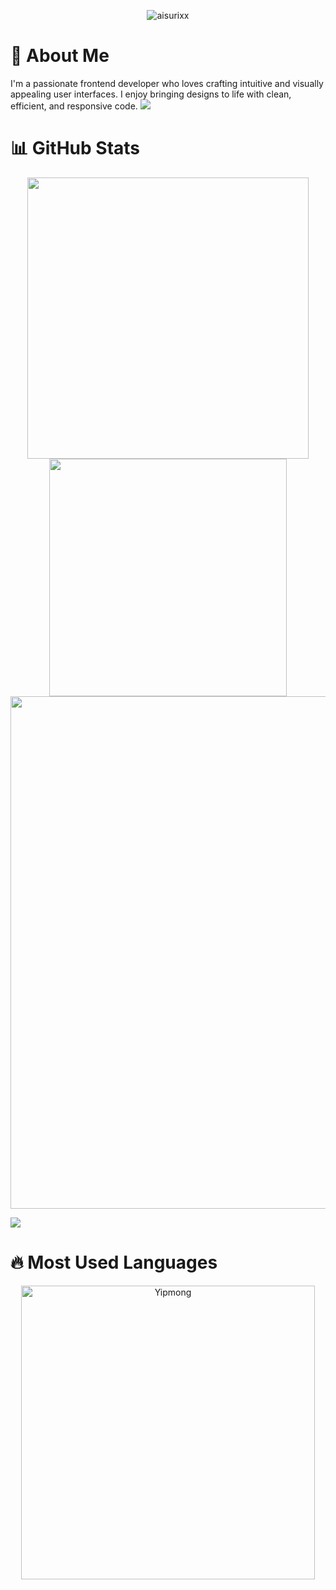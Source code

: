 







<p align="center"> <img src="https://komarev.com/ghpvc/?username=aisurix&label=Profile%20views&color=0e75b6&style=flat" alt="aisurixx" /> </p>


 <h1>🚀 About Me </h1>
I'm a passionate frontend developer who loves crafting intuitive and visually appealing user interfaces. I enjoy bringing designs to life with clean, efficient, and responsive code.

<img src="https://user-images.githubusercontent.com/73097560/115834477-dbab4500-a447-11eb-908a-139a6edaec5c.gif">

<h1>📊 GitHub Stats </h1>
<p align="center"> <a href="https://github.com/aisurixx"> <img align="center" src="https://github-readme-stats.vercel.app/api?username=aisurixx&include_all_commits=true&count_private=true&show_icons=true&line_height=20&title_color=7A7ADB&icon_color=2234AE&text_color=D3D3D3&bg_color=0,000000,130C40" width="450"/> </a> <a href="https://github.com/aisurixx"> <img align="center" src="https://github-readme-streak-stats.herokuapp.com/?user=aisurixx&theme=jolly&include_all_commits=true&count_private=true&show_icons=true&line_height=20&title_color=7A7ADB&icon_color=2200AE&text_color=D3D3D3&bg_color=0,000000,130C40" width="380"/> </a> <a href="https://github.com/aisurixx"> <img align="center" src="https://github-profile-trophy.vercel.app/?username=aisurixx&theme=darkhub" width="820"/> </a> </p>

<img src="https://user-images.githubusercontent.com/73097560/115834477-dbab4500-a447-11eb-908a-139a6edaec5c.gif">

<h1>🔥 Most Used Languages </h1>
<p align="center"> <a href="https://github.com/aisurixx"> <img src="https://github-readme-stats.vercel.app/api/top-langs?username=aisurixx&langs_count=14&show_icons=true&locale=en&layout=compact&theme=jolly" width="470px" alt="Yipmong"/> </a> </p>

